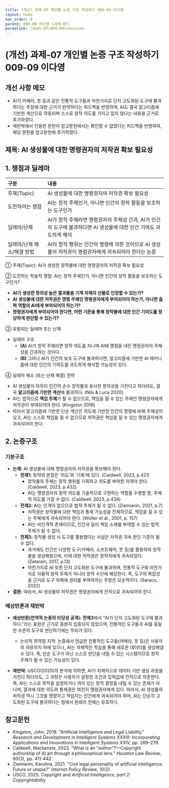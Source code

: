 ```yaml
---
title: (개선) 과제-07 개인별 논증 구조 작성하기 009-09 이다영
layout: home
nav_order: 9
parent: 009-09 이다영 (과제-07)
permalink: /asmt-07/009-09/revision
---
```


# (개선) 과제-07 개인별 논증 구조 작성하기 009-09 이다영 

## 개선 사항 메모

- AI가 카메라, 붓 등과 같은 전통적 도구들과 마찬가지로 단지 고도화된 도구에 불과하다는 주장에 대한 근거가 빈약하다는 피드백을 반영하여, AI도 결국 알고리즘에 기반한 계산으로 작동되며 스스로 창작 의도를 가지고 있지 않다는 내용을 근거로 추가하였다.
- 재반박에서 인용한 문헌이 참고문헌에서는 확인할 수 없었다는 피드백을 반영하여, 해당 문헌을 참고문헌에 추가하였다. 

## 제목: AI 생성물에 대한 명령권자의 저작권 확보 필요성

## 1. 쟁점과 딜레마

| 구분 | 내용 |
|:---|:---|
| 주제(Topic) | AI 생성물에 대한 명령권자의 저작권 확보 필요성 |
| 도전하려는 쟁점 | AI는 창작 주체인가, 아니면 인간의 창작 활동을 보조하는 도구인가 |
| 딜레마/난제 | AI가 창작 주체라면 명령권자의 주체성 간과, AI가 인간의 도구에 불과하다면 AI 생성물에 대한 인간 기여도 과도하게 해석 |
| 딜레마/난제 해소/해결 방법 | AI의 창작 행위는 인간의 명령에 의한 것이므로 AI 생성물의 저작권이 명령권자에게 귀속되어야 한다는 논증 |

① 주제(Topic): AI가 생성한 창작물에 대한 명령권자의 저작권 확보 필요성

② 도전하는 학술적 쟁점: AI는 창작 주체인가, 아니면 인간의 창작 활동을 보조하는 도구인가?

- **AI가 생성한 창의성 높은 결과물을 기계 자체의 산물로 인정할 수 있는가?**  
- **AI 생성물에 대한 저작권은 명령 주체인 명령권자에게 부여되어야 하는가, 아니면 출력 역할의 AI에게 부여되어야 하는가?**  
- **명령권자에게 부여되어야 한다면, 어떤 기준을 통해 창작물에 대한 인간 기여도를 정당하게 판단할 수 있는가?**

③ 유발되는 딜레마 또는 난제

- 딜레마 구조
  - **(A)** AI가 창작 주체라면 창작 의도를 지니며 AI에 명령을 내린 명령권자의 주체성을 간과하는 것이다.
  - **(B)** 그러나 AI가 인간의 보조 도구에 불과하다면, 알고리즘에 기반한 AI 매커니즘에 대한 인간의 기여도를 과도하게 해석할 가능성이 있다.

④ 딜레마 해소 (또는 난제 해결) 전략

- AI 생성물이 아무리 인간의 순수 창작물과 유사한 창의성을 가진다고 하더라도, 결국 **알고리즘에 기반한 계산**에 불과하다. (Nils & Luca 2020)
- AI는 법적으로 **책임 주체**가 될 수 없으므로, 책임을 질 수 있는 주체인 명령권자에게 저작권이 부여되어야 한다. (Kingston 2018)
- 따라서 알고리즘에 기반한 단순 계산은 의도에 기반한 인간의 명령에 비해 주체성이 낮고, AI는 스스로 책임을 질 수 없으므로 저작권은 책임을 질 수 있는 명령권자에게 귀속되어야 한다.

## 2. 논증구조

### 기본구조

- **논제:** AI 생성물에 대해 명령권자의 저작권을 확보해야 한다.
  - **전제1:** 창작의 본질은 ‘의도’와 ‘기획’에 있다. (Caldwell, 2023, p.421)
    - 창작물의 주체는 창작 행위를 기획하고 의도를 부여한 자여야 한다. (Caldwell, 2023, p.432)
	- AI는 명령권자의 창작 의도를 기술적으로 구현하는 역할을 수행할 뿐, 주체적 의도를 가질 수 없다. (Caldwell, 2023, p.434)
  - **전제2:** AI는 인격이 없으므로 법적 주체가 될 수 없다. (Ziemianin, 2021, p.7)
    - 저작권은 창작물에 대한 책임과 통제 가능성을 전제하므로, 책임을 질 수 있는 주체에게 귀속되어야 한다. (Wolter et al., 2001, p. 157)
    - AI는 비인격적 존재이므로, 인간과 달리 책임 소재를 부여할 수 있는 법적 주체가 될 수 없다.
  - **전제3:** 창작물 생성 시 도구를 활용했다는 사실은 저작권 귀속 판단 기준이 될 수 없다.
      - 과거에도 인간은 다양한 도구(카메라, 소프트웨어, 붓 등)를 활용하여 창작물을 생성해왔으며, 이에 대한 저작권은 창작자에게 귀속되었다. (Zatarain, 2017, p.13)
      - 마찬가지로 AI 또한 단지 고도화된 도구에 불과하며, 전통적 도구와 마찬가지로 자율적 창작 주체가 아니라 창작 수단에 해당한다. 즉, 도구의 복잡성을 근거로 도구 자체에 권리를 부여하자는 주장은 모순적이다. (Saraco, 2022)
- **결론:** 따라서, AI 생성물의 저작권은 명령권자에게 전적으로 귀속되어야 한다.

### 예상반론과 재반박

- **예상반론(연역적 논증의 타당성 공격):** **전제3**에서 “AI가 단지 고도화된 도구에 불과하다."라는 표현은 근거로 충분히 입증되지 않았으며, 전통적인 도구들과 AI를 동일한 수준의 도구로 판단하기에는 무리가 있다.
  - 논리적 취약점 지적: 논증에서 언급한 전통적인 도구들(카메라, 붓 등)은 사용자의 자유의지 하에 있으나, AI는 자체적인 학습을 통해 새로운 데이터를 생성해낼 수 있다. 즉, 단순 도구가 아닌 스스로 판단을 내릴 수 있는 시스템이므로 창작 주체가 될 수 있는 가능성이 있다.

- **재반박:** USCO(2025)의 분석에 의하면, AI가 자체적으로 데이터 기반 생성 과정을 거친다 하더라도, 그 과정은 사용자가 설정한 조건과 입력값에 전적으로 의존한다. 즉, AI는 스스로 목적을 설정하거나 의미 있는 창작 결정을 내릴 수 있는 존재가 아니며, 결과에 대한 의도와 통제권은 여전히 명령권자에게 있다. 따라서, AI 생성물의 저작권 역시 그것을 명령하고 책임지는 인간에게 귀속되어야 하며, AI는 단순히 고도화된 도구에 불과하다는 점에서 원래의 전제는 유효하다. 

## 참고문헌

- Kingston, John, 2018. "Artificial Intelligence and Legal Liability." *Research and Development in Intelligent Systems XXXIII: Incorporating Applications and Innovations in Intelligent Systems XXIV,*  pp. 269–279.
- Caldwell, Mackenzie, 2023. "What is an "author"?—Copyright authorship of AI art through a philosophical lens." *Houston Law Review*, 60(3), pp. 411-442
- Ziemianin, Karolina, 2021. "Civil legal personality of artificial intelligence. Future or utopia?" *Internet Policy Review*, 10(2) 
- USCO, 2025. *Copyright and Artificial Intelligence, part 2: Copyrightability*